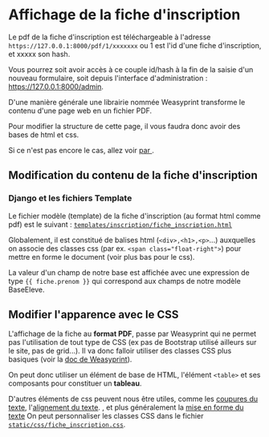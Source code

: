 # Affichage de la fiche d'inscription
Le pdf de la fiche d'inscription est téléchargeable à l'adresse `https://127.0.0.1:8000/pdf/1/xxxxxxx` ou 1 est l'id
d'une fiche d'inscription, et xxxxx son hash.

Vous pourrez soit avoir accès à ce couple id/hash à la fin de la saisie d'un nouveau formulaire, 
soit depuis l'interface d'administration :
https://127.0.0.1:8000/admin.

D'une manière générale une librairie nommée Weasyprint transforme le contenu d'une page web en un fichier PDF.

Pour modifier la structure de cette page, il vous faudra donc avoir des bases de html et css.

Si ce n'est pas encore le cas, allez voir [par ](https://fr.khanacademy.org/computing/computer-programming/html-css).

## Modification du contenu de la fiche d'inscription
### Django et les fichiers Template
Le fichier modèle (template) de la fiche d'inscription (au format html comme pdf) est le suivant : 
[`templates/inscription/fiche_inscription.html`](https://github.com/Lycee-Experimental/django-lxp/blob/main/templates/inscription/fiche_inscription.html)

Globalement, il est constitué de balises html (`<div>,<h1>,<p>`...) auxquelles on associe des classes css 
(par ex. `<span class="float-right">`) pour mettre en forme le document (voir plus bas pour le css).

La valeur d'un champ de notre base est affichée avec une expression de type
`{{ fiche.prenom }}` qui correspond aux champs de notre modèle BaseEleve.

## Modifier l'apparence avec le CSS
L'affichage de la fiche au **format PDF**, passe par Weasyprint qui ne permet pas l'utilisation de tout type de CSS
(ex pas de Bootstrap utilisé ailleurs sur le site, pas de grid...). 
Il va donc falloir utiliser des classes CSS plus basiques (voir la 
[doc de Weasyprint](https://doc.courtbouillon.org/weasyprint/stable/api_reference.html#css)).

On peut donc utiliser un élément de base de HTML, l'élément `<table>` et ses composants pour constituer un **tableau**. 

D'autres éléments de css peuvent nous être utiles, comme les
[coupures du texte](https://developer.mozilla.org/en-US/docs/Web/CSS/CSS_Text/Wrapping_Text), 
l'[alignement du texte](https://developer.mozilla.org/fr/docs/Web/CSS/text-align).
, et plus généralement la [mise en forme du texte](https://developer.mozilla.org/fr/docs/Learn/CSS/Styling_text/Fundamentals)
On peut personnaliser les classes  CSS dans le fichier 
[`static/css/fiche_inscription.css`](https://github.com/Lycee-Experimental/django-lxp/blob/main/static/css/fiche_inscription.css).